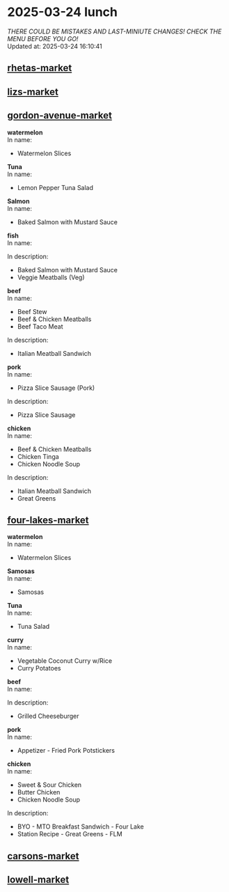 # 2025-03-24 lunch  
*THERE COULD BE MISTAKES AND LAST-MINIUTE CHANGES! CHECK THE MENU BEFORE YOU GO!*  
Updated at: 2025-03-24 16:10:41  
## [rhetas-market](https://wisc-housingdining.nutrislice.com/menu/rhetas-market/lunch/2025-03-24)  
## [lizs-market](https://wisc-housingdining.nutrislice.com/menu/lizs-market/lunch/2025-03-24)  
## [gordon-avenue-market](https://wisc-housingdining.nutrislice.com/menu/gordon-avenue-market/lunch/2025-03-24)  
**watermelon**  
In name:   
 - Watermelon Slices  
  
**Tuna**  
In name:   
 - Lemon Pepper Tuna Salad  
  
**Salmon**  
In name:   
 - Baked Salmon with Mustard Sauce  
  
**fish**  
In name:   
  
In description:   
 - Baked Salmon with Mustard Sauce  
 - Veggie Meatballs (Veg)  
  
**beef**  
In name:   
 - Beef Stew  
 - Beef & Chicken Meatballs  
 - Beef Taco Meat  
  
In description:   
 - Italian Meatball Sandwich  
  
**pork**  
In name:   
 - Pizza Slice Sausage (Pork)  
  
In description:   
 - Pizza Slice Sausage  
  
**chicken**  
In name:   
 - Beef & Chicken Meatballs  
 - Chicken Tinga  
 - Chicken Noodle Soup  
  
In description:   
 - Italian Meatball Sandwich  
 - Great Greens  
  
## [four-lakes-market](https://wisc-housingdining.nutrislice.com/menu/four-lakes-market/lunch/2025-03-24)  
**watermelon**  
In name:   
 - Watermelon Slices  
  
**Samosas**  
In name:   
 - Samosas  
  
**Tuna**  
In name:   
 - Tuna Salad  
  
**curry**  
In name:   
 - Vegetable Coconut Curry w/Rice  
 - Curry Potatoes  
  
**beef**  
In name:   
  
In description:   
 - Grilled Cheeseburger  
  
**pork**  
In name:   
 - Appetizer -  Fried Pork Potstickers  
  
**chicken**  
In name:   
 - Sweet & Sour Chicken  
 - Butter Chicken  
 - Chicken Noodle Soup  
  
In description:   
 - BYO - MTO Breakfast Sandwich - Four Lake  
 - Station Recipe - Great Greens - FLM  
  
## [carsons-market](https://wisc-housingdining.nutrislice.com/menu/carsons-market/lunch/2025-03-24)  
## [lowell-market](https://wisc-housingdining.nutrislice.com/menu/lowell-market/lunch/2025-03-24)  
  
